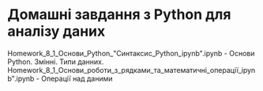 # Домашні завдання з Python для аналізу даних
Homework_8_1_Основи_Python_"Cинтаксис_Python_ipynb".ipynb - Основи Python. Змінні. Типи данних.
Homework_8_1_Основи_роботи_з_рядками_та_математичні_операції_ipynb".ipynb - Операції над даними
